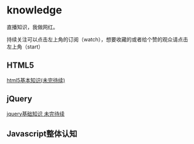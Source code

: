 # knowledge

直播知识，我做网红。

持续关注可以点击左上角的订阅（watch），想要收藏的或者给个赞的观众请点击左上角（start）

## HTML5

[html5基本知识(未完待续)](https://github.com/haoxunba/knowledge/issues/1) 

## jQuery

[jquery基础知识 未完待续](https://github.com/haoxunba/knowledge/issues/2)

## Javascript整体认知
